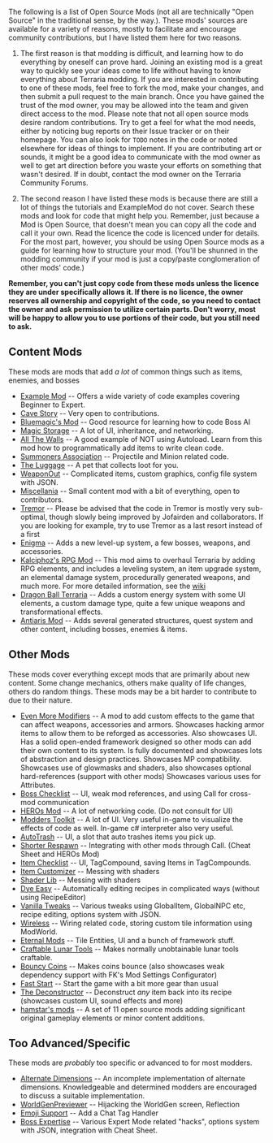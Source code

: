 The following is a list of Open Source Mods (not all are technically "Open Source" in the traditional sense, by the way.). These mods' sources are available for a variety of reasons, mostly to facilitate and encourage community contributions, but I have listed them here for two reasons. 

1. The first reason is that modding is difficult, and learning how to do everything by oneself can prove hard. Joining an existing mod is a great way to quickly see your ideas come to life without having to know everything about Terraria modding. If you are interested in contributing to one of these mods, feel free to fork the mod, make your changes, and then submit a pull request to the main branch. Once you have gained the trust of the mod owner, you may be allowed into the team and given direct access to the mod. Please note that not all open source mods desire random contributions. Try to get a feel for what the mod needs, either by noticing bug reports on their Issue tracker or on their homepage. You can also look for `TODO` notes in the code or noted elsewhere for ideas of things to implement. If you are contributing art or sounds, it might be a good idea to communicate with the mod owner as well to get art direction before you waste your efforts on something that wasn't desired. If in doubt, contact the mod owner on the Terraria Community Forums.

2. The second reason I have listed these mods is because there are still a lot of things the tutorials and ExampleMod do not cover. Search these mods and look for code that might help you. Remember, just because a Mod is Open Source, that doesn't mean you can copy all the code and call it your own. Read the licence the code is licenced under for details. For the most part, however, you should be using Open Source mods as a guide for learning how to structure your mod. (You'll be shunned in the modding community if your mod is just a copy/paste conglomeration of other mods' code.)

**Remember, you can't just copy code from these mods unless the licence they are under specifically allows it. If there is no licence, the owner reserves all ownership and copyright of the code, so you need to contact the owner and ask permission to utilize certain parts. Don't worry, most will be happy to allow you to use portions of their code, but you still need to ask.**

## Content Mods
These mods are mods that add _a lot_ of common things such as items, enemies, and bosses
* [Example Mod](https://github.com/blushiemagic/tModLoader/tree/master/ExampleMod) -- Offers a wide variety of code examples covering Beginner to Expert.
* [Cave Story](https://github.com/JavidPack/CaveStory) -- Very open to contributions. 
* [Bluemagic's Mod](https://github.com/bluemagic123/ElementalUnleash) -- Good resource for learning how to code Boss AI
* [Magic Storage](https://github.com/blushiemagic/MagicStorage) -- A lot of UI, inheritance, and networking.
* [All The Walls](https://github.com/JavidPack/AllTheWalls) -- A good example of NOT using Autoload. Learn from this mod how to programmatically add items to write clean code.
* [Summoners Association](https://github.com/JavidPack/SummonersAssociation) -- Projectile and Minion related code.
* [The Luggage](https://github.com/JavidPack/TheLuggage) -- A pet that collects loot for you.
* [WeaponOut](https://github.com/Flashkirby/WeaponOut) -- Complicated items, custom graphics, config file system with JSON.
* [Miscellania](https://github.com/goldenapple3/Miscellania) -- Small content mod with a bit of everything, open to contributors.
* [Tremor](https://github.com/Jofairden/Tremor) -- Please be advised that the code in Tremor is mostly very sub-optimal, though slowly being improved by Jofairden and collaborators. If you are looking for example, try to use Tremor as a last resort instead of a first
* [Enigma](https://github.com/Laugic/Laugicality) -- Adds a new level-up system, a few bosses, weapons, and accessories. 
* [Kalciphoz's RPG Mod](https://github.com/Kalciphoz/kRPG) -- This mod aims to overhaul Terraria by adding RPG elements, and includes a leveling system, an item upgrade system, an elemental damage system, procedurally generated weapons, and much more. For more detailed information, see the [wiki](http://krpgmod.wikidot.com/)
* [Dragon Ball Terraria](https://github.com/NuovaPrime/DBZMOD) -- Adds a custom energy system with some UI elements, a custom damage type, quite a few unique weapons and transformational effects.
* [Antiaris Mod](https://github.com/zadum4ivii/Antiaris) -- Adds several generated structures, quest system and other content, including bosses, enemies & items.


## Other Mods
These mods cover everything except mods that are primarily about new content. Some change mechanics, others make quality of life changes, others do random things. These mods may be a bit harder to contribute to due to their nature.
* [Even More Modifiers](https://github.com/Jofairden/EvenMoreModifiers) -- A mod to add custom effects to the game that can affect weapons, accessories and armors. Showcases hacking armor items to allow them to be reforged as accessories. Also showcases UI. Has a solid open-ended framework designed so other mods can add their own content to its system. Is fully documented and showcases lots of abstraction and design practices. Showcases MP compatibility. Showcases use of glowmasks and shaders, also showcases optional hard-references (support with other mods) Showcases various uses for Attributes.
* [Boss Checklist](https://github.com/JavidPack/BossChecklist) -- UI, weak mod references, and using Call for cross-mod communication
* [HEROs Mod](https://github.com/JavidPack/HEROsMod) -- A lot of networking code. (Do not consult for UI)
* [Modders Toolkit](https://github.com/JavidPack/ModdersToolkit) -- A lot of UI. Very useful in-game to visualize the effects of code as well. In-game c# interpreter also very useful.
* [AutoTrash](https://github.com/JavidPack/AutoTrash) -- UI, a slot that auto trashes items you pick up.
* [Shorter Respawn](https://github.com/JavidPack/ShorterRespawn) -- Integrating with other mods through Call. (Cheat Sheet and HEROs Mod)
* [Item Checklist](https://github.com/JavidPack/ItemChecklist) -- UI, TagCompound, saving Items in TagCompounds.
* [Item Customizer](https://github.com/gamrguy/ItemCustomizer) -- Messing with shaders
* [Shader Lib](https://github.com/gamrguy/ShaderLib) -- Messing with shaders
* [Dye Easy](https://github.com/goldenapple3/DyeEasy) -- Automatically editing recipes in complicated ways (without using RecipeEditor)
* [Vanilla Tweaks](https://github.com/goldenapple3/VanillaTweaks) -- Various tweaks using GlobalItem, GlobalNPC etc, recipe editing, options system with JSON.
* [Wireless](https://github.com/goldenapple3/Wireless) -- Wiring related code, storing custom tile information using ModWorld.
* [Eternal Mods](https://github.com/Eternal-Team) -- Tile Entities, UI and a bunch of framework stuff.
* [Craftable Lunar Tools](https://github.com/Jofairden/CraftableLunarTools) -- Makes normally unobtainable lunar tools craftable.
* [Bouncy Coins](https://github.com/Jofairden/BouncyCoins) -- Makes coins bounce (also showcases weak dependency support with FK's Mod Settings Configurator)
* [Fast Start](https://github.com/Jofairden/FastStart) -- Start the game with a bit more gear than usual
* [The Deconstructor](https://github.com/Jofairden/TheDeconstructor) -- Deconstruct _any_ item back into its recipe (showcases custom UI, sound effects and more)
* [hamstar's mods](https://github.com/hamstar0) -- A set of 11 open source mods adding significant original gameplay elements or minor content additions.

## Too Advanced/Specific
These mods are _probably_ too specific or advanced to for most modders.
* [Alternate Dimensions](https://github.com/JavidPack/AlternateDimensions) -- An incomplete implementation of alternate dimensions. Knowledgeable and determined modders are encouraged to discuss a suitable implementation.
* [WorldGenPreviewer](https://github.com/JavidPack/WorldGenPreviewer) -- Hijacking the WorldGen screen, Reflection
* [Emoji Support](https://github.com/JavidPack/EmojiSupport) -- Add a Chat Tag Handler
* [Boss Expertise](https://github.com/goldenapple3/BossExpertise) -- Various Expert Mode related "hacks", options system with JSON, integration with Cheat Sheet.

